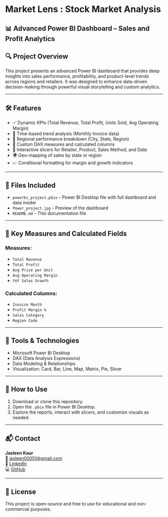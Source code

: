 # Market Lens : Stock Market Analysis
## 📊 Advanced Power BI Dashboard – Sales and Profit Analytics

## 🔍 Project Overview
This project presents an advanced Power BI dashboard that provides deep insights into sales performance, profitability, and product-level trends across regions and retailers. It was designed to enhance data-driven decision-making through powerful visual storytelling and custom analytics.

---

## 🛠️ Features
- ✅ Dynamic KPIs (Total Revenue, Total Profit, Units Sold, Avg Operating Margin)
- 📅 Time-based trend analysis (Monthly Invoice data)
- 📍 Regional performance breakdown (City, State, Region)
- 🧩 Custom DAX measures and calculated columns
- 📌 Interactive slicers for Retailer, Product, Sales Method, and Date
- 🌍 Geo-mapping of sales by state or region
- 📈 Conditional formatting for margin and growth indicators

---

## 📁 Files Included
- `powerbi_project.pbix` – Power BI Desktop file with full dashboard and data model
- `Power_project.jpg` - Preview of the dashboard
- `README.md` – This documentation file

---

## 🧠 Key Measures and Calculated Fields
### Measures:
- `Total Revenue`
- `Total Profit`
- `Avg Price per Unit`
- `Avg Operating Margin`
- `YoY Sales Growth`

### Calculated Columns:
- `Invoice Month`
- `Profit Margin %`
- `Sales Category`
- `Region Code`

---

## 🧰 Tools & Technologies
- Microsoft Power BI Desktop  
- DAX (Data Analysis Expressions)  
- Data Modeling & Relationships  
- Visualization: Card, Bar, Line, Map, Matrix, Pie, Slicer

---

## 🚀 How to Use
1. Download or clone this repository.
2. Open the `.pbix` file in Power BI Desktop.
3. Explore the reports, interact with slicers, and customize visuals as needed.

---

## 📬 Contact
**Jasleen Kaur**  
📧 jasleen00051@gmail.com  
🔗 [LinkedIn](https://www.linkedin.com/in/jasleen-kaur-506a8124a)  
💻 [GitHub](https://github.com/Jasleen-8904)

---

## 📌 License
This project is open-source and free to use for educational and non-commercial purposes.
